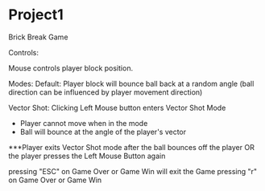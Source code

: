 # Project1
Brick Break Game

Controls:

Mouse controls player block position.

Modes:
Default: Player block will bounce ball back at a random angle (ball direction can be 
influenced by player movement direction)

Vector Shot: Clicking Left Mouse button enters Vector Shot Mode
- Player cannot move when in the mode
- Ball will bounce at the angle of the player's vector

***Player exits Vector Shot mode after the ball bounces off the player 
OR the player presses the Left Mouse Button again

pressing "ESC" on Game Over or Game Win will exit the Game
pressing "r" on Game Over or Game Win 
